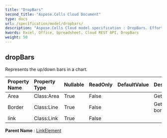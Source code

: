 ```yaml
---
title: "DropBars"
second_title: "Aspose.Cells Cloud Document"
type: docs
url: /specification/model/dropbars/
description: "Aspose.Cells Cloud model specification : DropBars. Effortlessly handle Excel and other spreadsheet documents with features like opening, generating, editing, splitting, merging, comparing, and converting."
kwords: Excel, Office, Spreadsheet, Cloud REST API, DropBars
weight: 50
---
```


## **dropBars**

Represents the up/down bars in a chart. 

| Property Name | Property Type | Nullable |  ReadOnly | DefaultValue | Description | 
| :- | :- | :- |:- |  :- | :- |
| Area | Class:Area | True |  False |  | Gets the . |  
| Border | Class:Line | True |  False |  | Gets the border . |  
| link | Class:Link | True |  False |  |  |  

**Parent Name** : [LinkElement](/specification/model/linkelement)

